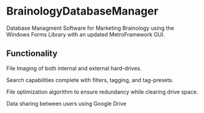 # BrainologyDatabaseManager
Database Managment Software for Marketing Brainology using the Windows Forms Library with an updated MetroFramework GUI.

## Functionality
File Imaging of both internal and external hard-drives.

Search capabilities complete with filters, tagging, and tag-presets.

File optimization algorithm to ensure redundancy while clearing drive space.

Data sharing between users using Google Drive 
